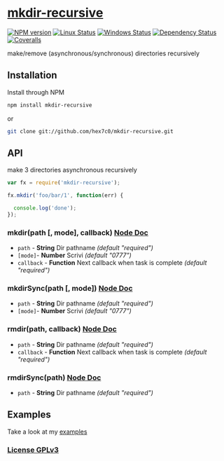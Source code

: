 # [mkdir-recursive](http://supergiovane.tk/#/mkdir-recursive)

[![NPM version](https://img.shields.io/npm/v/mkdir-recursive.svg)](https://www.npmjs.com/package/mkdir-recursive)
[![Linux Status](https://img.shields.io/travis/hex7c0/mkdir-recursive.svg?label=linux)](https://travis-ci.org/hex7c0/mkdir-recursive)
[![Windows Status](https://img.shields.io/appveyor/ci/hex7c0/mkdir-recursive.svg?label=windows)](https://ci.appveyor.com/project/hex7c0/mkdir-recursive)
[![Dependency Status](https://img.shields.io/david/hex7c0/mkdir-recursive.svg)](https://david-dm.org/hex7c0/mkdir-recursive)
[![Coveralls](https://img.shields.io/coveralls/hex7c0/mkdir-recursive.svg)](https://coveralls.io/r/hex7c0/mkdir-recursive)

make/remove (asynchronous/synchronous) directories recursively

## Installation

Install through NPM

```bash
npm install mkdir-recursive
```
or
```bash
git clone git://github.com/hex7c0/mkdir-recursive.git
```

## API

make 3 directories asynchronous recursively
```js
var fx = require('mkdir-recursive');

fx.mkdir('foo/bar/1', function(err) {

  console.log('done');
});
```

### mkdir(path [, mode], callback) [Node Doc](http://nodejs.org/api/fs.html#fs_fs_mkdir_path_mode_callback)

 - `path` - **String** Dir pathname *(default "required")*
 - `[mode]`- **Number** Scrivi *(default "0777")*
 - `callback` - **Function** Next callback when task is complete *(default "required")*

### mkdirSync(path [, mode]) [Node Doc](http://nodejs.org/api/fs.html#fs_fs_mkdirsync_path_mode)

 - `path` - **String** Dir pathname *(default "required")*
 - `[mode]`- **Number** Scrivi *(default "0777")*

### rmdir(path, callback) [Node Doc](http://nodejs.org/api/fs.html#fs_fs_rmdir_path_callback)

 - `path` - **String** Dir pathname *(default "required")*
 - `callback` - **Function** Next callback when task is complete *(default "required")*

### rmdirSync(path) [Node Doc](http://nodejs.org/api/fs.html#fs_fs_rmdirsync_path)

 - `path` - **String** Dir pathname *(default "required")*

## Examples

Take a look at my [examples](examples)

### [License GPLv3](LICENSE)
